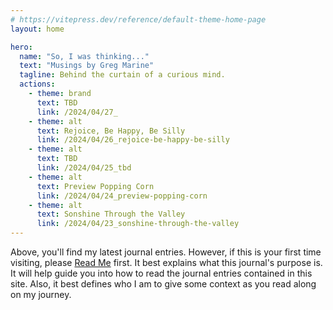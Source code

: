 ```yaml
---
# https://vitepress.dev/reference/default-theme-home-page
layout: home

hero:
  name: "So, I was thinking..."
  text: "Musings by Greg Marine"
  tagline: Behind the curtain of a curious mind.
  actions:
    - theme: brand
      text: TBD
      link: /2024/04/27_
    - theme: alt
      text: Rejoice, Be Happy, Be Silly
      link: /2024/04/26_rejoice-be-happy-be-silly
    - theme: alt
      text: TBD
      link: /2024/04/25_tbd
    - theme: alt
      text: Preview Popping Corn
      link: /2024/04/24_preview-popping-corn
    - theme: alt
      text: Sonshine Through the Valley
      link: /2024/04/23_sonshine-through-the-valley
---
```


Above, you'll find my latest journal entries. However, if this is your first time visiting, please [Read Me](read-me) first. It best explains what this journal's purpose is. It will help guide you into how to read the journal entries contained in this site. Also, it best defines who I am to give some context as you read along on my journey.